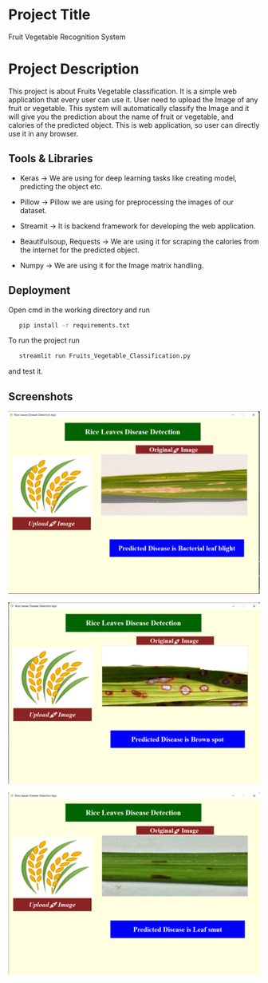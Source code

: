 
# Project Title

Fruit Vegetable Recognition System

# Project Description

This project is about Fruits Vegetable classification. It is a simple web application that every user can use it. User need to upload the Image of any fruit or vegetable. This system will automatically classify the Image and it will give you the prediction about the name of fruit or vegetable, and calories of the predicted object. This is web application, so user can directly use it in any browser.




## Tools & Libraries

- Keras -> We are using for deep learning tasks like creating 
   model, predicting the object etc.

- Pillow -> Pillow we are using for preprocessing the images 
   of our dataset.

- Streamit -> It is backend framework for developing the web 
   application.

- Beautifulsoup, Requests -> We are using it for scraping the     calories from the internet for the predicted object.

- Numpy -> We are using it for the Image matrix handling.






## Deployment

Open cmd in the working directory and run


```bash
   pip install -r requirements.txt
```

To run the project run

```bash
   streamlit run Fruits_Vegetable_Classification.py
```

and test it.



## Screenshots

![Img: 1](https://github.com/Saikat-SS24/Disease_Detection_In_Rice_Leaves/blob/main/img1.png)

![Img: 2](https://github.com/Saikat-SS24/Disease_Detection_In_Rice_Leaves/blob/main/img2.png)

![Img: 3](https://github.com/Saikat-SS24/Disease_Detection_In_Rice_Leaves/blob/main/img3.png)



